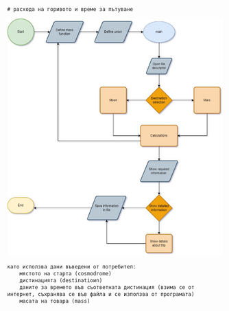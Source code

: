    # расхода на горивото и време за пътуване

![](images/block.jpg)
    
    като исползва дани въведени от потребител:
        мястото на старта (cosmodrome)
        дистинацията (destinatioиn)
        даните за времето във съответната дистинация (взима се от интернет, съхранява се във файла и се използва от програмата)
        масата на товара (mass)